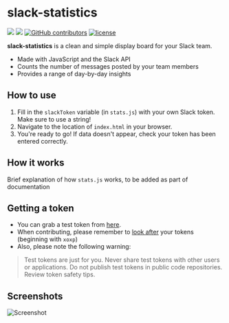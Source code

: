 # slack-statistics
[![](https://img.shields.io/github/issues/pvdsp/slack-statistics.svg)]() 
[![](https://img.shields.io/github/issues-pr-closed-raw/pvdsp/slack-statistics.svg)]()
[![GitHub contributors](https://img.shields.io/github/contributors/pvdsp/slack-statistics.svg)]()
[![license](https://img.shields.io/github/license/pvdsp/slack-statistics.svg)]()

**slack-statistics** is a clean and simple display board for your Slack team.
* Made with JavaScript and the Slack API
* Counts the number of messages posted by your team members
* Provides a range of day-by-day insights

## How to use

1. Fill in the `slackToken` variable (in `stats.js`) with your own Slack token. Make sure to use a string!
2. Navigate to the location of `index.html` in your browser.
3. You're ready to go! If data doesn't appear, check your token has been entered correctly.

## How it works
Brief explanation of how `stats.js` works, to be added as part of documentation

## Getting a token

* You can grab a test token from [here](https://api.slack.com/docs/oauth-test-tokens). 
* When contributing, please remember to [look after](https://labs.detectify.com/2016/04/28/slack-bot-token-leakage-exposing-business-critical-information/) your tokens (beginning with `xoxp`)
* Also, please note the following warning:

> Test tokens are just for you. Never share test tokens with other users or applications. Do not publish test tokens in public code repositories. Review token safety tips.

## Screenshots
![Screenshot](http://i.imgur.com/oTuidkW.png)
